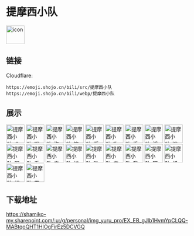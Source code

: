 # 提摩西小队
<img src="https://emoji.shojo.cn/bili/src/提摩西小队/icon.png" width="50" height="50" alt="icon">

## 链接
Cloudflare:
```
https://emoji.shojo.cn/bili/src/提摩西小队
https://emoji.shojo.cn/bili/webp/提摩西小队
```
## 展示
<img src="https://emoji.shojo.cn/bili/src/提摩西小队/提摩西小队-？.png" width="50" height="50" alt="提摩西小队-？">
<img src="https://emoji.shojo.cn/bili/src/提摩西小队/提摩西小队-啊.png" width="50" height="50" alt="提摩西小队-啊">
<img src="https://emoji.shojo.cn/bili/src/提摩西小队/提摩西小队-抱住.png" width="50" height="50" alt="提摩西小队-抱住">
<img src="https://emoji.shojo.cn/bili/src/提摩西小队/提摩西小队-笔记.png" width="50" height="50" alt="提摩西小队-笔记">
<img src="https://emoji.shojo.cn/bili/src/提摩西小队/提摩西小队-币给你.png" width="50" height="50" alt="提摩西小队-币给你">
<img src="https://emoji.shojo.cn/bili/src/提摩西小队/提摩西小队-吹楼上.png" width="50" height="50" alt="提摩西小队-吹楼上">
<img src="https://emoji.shojo.cn/bili/src/提摩西小队/提摩西小队-垂钓.png" width="50" height="50" alt="提摩西小队-垂钓">
<img src="https://emoji.shojo.cn/bili/src/提摩西小队/提摩西小队-浮想联翩.png" width="50" height="50" alt="提摩西小队-浮想联翩">
<img src="https://emoji.shojo.cn/bili/src/提摩西小队/提摩西小队-观光.png" width="50" height="50" alt="提摩西小队-观光">
<img src="https://emoji.shojo.cn/bili/src/提摩西小队/提摩西小队-喝水.png" width="50" height="50" alt="提摩西小队-喝水">
<img src="https://emoji.shojo.cn/bili/src/提摩西小队/提摩西小队-看看楼下.png" width="50" height="50" alt="提摩西小队-看看楼下">
<img src="https://emoji.shojo.cn/bili/src/提摩西小队/提摩西小队-来了.png" width="50" height="50" alt="提摩西小队-来了">
<img src="https://emoji.shojo.cn/bili/src/提摩西小队/提摩西小队-柠檬.png" width="50" height="50" alt="提摩西小队-柠檬">
<img src="https://emoji.shojo.cn/bili/src/提摩西小队/提摩西小队-趴.png" width="50" height="50" alt="提摩西小队-趴">
<img src="https://emoji.shojo.cn/bili/src/提摩西小队/提摩西小队-庆祝.png" width="50" height="50" alt="提摩西小队-庆祝">
<img src="https://emoji.shojo.cn/bili/src/提摩西小队/提摩西小队-我死了.png" width="50" height="50" alt="提摩西小队-我死了">
<img src="https://emoji.shojo.cn/bili/src/提摩西小队/提摩西小队-砸屏幕.png" width="50" height="50" alt="提摩西小队-砸屏幕">
<img src="https://emoji.shojo.cn/bili/src/提摩西小队/提摩西小队-抓虫.png" width="50" height="50" alt="提摩西小队-抓虫">
<img src="https://emoji.shojo.cn/bili/src/提摩西小队/提摩西小队-想到了.png" width="50" height="50" alt="提摩西小队-想到了">
<img src="https://emoji.shojo.cn/bili/src/提摩西小队/提摩西小队-震惊.png" width="50" height="50" alt="提摩西小队-震惊">

## 下载地址

https://shamiko-my.sharepoint.com/:u:/g/personal/img_yuru_pro/EX_EB_gJlb1HvmYpCLQQ-MABtqoQHT1HIOgFirEz5DCVGQ
